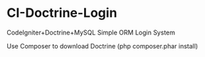 # CI-Doctrine-Login
CodeIgniter+Doctrine+MySQL Simple ORM Login System

Use Composer to download Doctrine (php composer.phar install)
